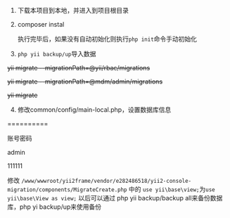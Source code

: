 1. 下载本项目到本地，并进入到项目根目录
2. composer instal

   执行完毕后，如果没有自动初始化则执行`php init`命令手动初始化
   
3. `php yii backup/up`导入数据

~~yii migrate --migrationPath=@yii/rbac/migrations~~

~~yii migrate --migrationPath=@mdm/admin/migrations~~

~~yii migrate~~

4. 修改common/config/main-local.php，设置数据库信息

==========

账号密码

admin

111111

修改
`/www/wwwroot/yii2frame/vendor/e282486518/yii2-console-migration/components/MigrateCreate.php`
中的
`use yii\base\view;`为`use yii\base\View as view;`
以后可以通过 php yii backup/backup all来备份数据库，php yi backup/up来使用备份
